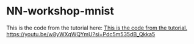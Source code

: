 # NN-workshop-mnist

This is the code from the tutorial here:
[This is the code from the tutorial. ](https://youtu.be/w8yWXqWQYmU?si=Pdc5m535dB_Qkka5)https://youtu.be/w8yWXqWQYmU?si=Pdc5m535dB_Qkka5
